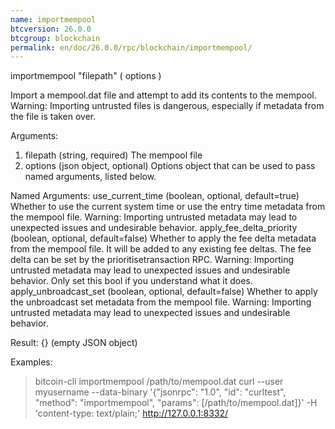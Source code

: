 ```yaml
---
name: importmempool
btcversion: 26.0.0
btcgroup: blockchain
permalink: en/doc/26.0.0/rpc/blockchain/importmempool/
---
```


importmempool "filepath" ( options )

Import a mempool.dat file and attempt to add its contents to the mempool.
Warning: Importing untrusted files is dangerous, especially if metadata from the file is taken over.

Arguments:
1. filepath    (string, required) The mempool file
2. options     (json object, optional) Options object that can be used to pass named arguments, listed below.

Named Arguments:
use_current_time            (boolean, optional, default=true) Whether to use the current system time or use the entry time metadata from the mempool file.
                            Warning: Importing untrusted metadata may lead to unexpected issues and undesirable behavior.
apply_fee_delta_priority    (boolean, optional, default=false) Whether to apply the fee delta metadata from the mempool file.
                            It will be added to any existing fee deltas.
                            The fee delta can be set by the prioritisetransaction RPC.
                            Warning: Importing untrusted metadata may lead to unexpected issues and undesirable behavior.
                            Only set this bool if you understand what it does.
apply_unbroadcast_set       (boolean, optional, default=false) Whether to apply the unbroadcast set metadata from the mempool file.
                            Warning: Importing untrusted metadata may lead to unexpected issues and undesirable behavior.

Result:
{}    (empty JSON object)

Examples:
> bitcoin-cli importmempool /path/to/mempool.dat
> curl --user myusername --data-binary '{"jsonrpc": "1.0", "id": "curltest", "method": "importmempool", "params": [/path/to/mempool.dat]}' -H 'content-type: text/plain;' http://127.0.0.1:8332/


